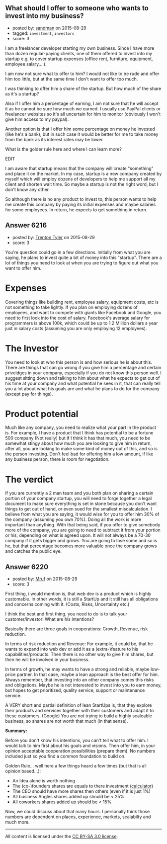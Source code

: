 ## What should I offer to someone who wants to invest into my business?

- posted by: [sandman](https://stackexchange.com/users/194597/sandman) on 2015-08-29
- tagged: `investment`, `investors`
- score: 3

<p>I am a freelancer developer starting my own business. Since I have more than dozen regular-paying clients, one of them offered to invest into my startup e.g. to cover startup expenses (office rent, furniture, equipment, employee salary,...).</p>

<p>I am now not sure what to offer to him? I would not like to be rude and offer him too little, but at the same time I don't want to offer too much. </p>

<p>I was thinking to offer him a share of the startup. But how much of the share as it's a startup?</p>

<p>Also if I offer him a percentage of earning, I am not sure that he will accept it as he cannot be sure how much we earned. I usually use PayPal clients or freelancer websites so it's all uncertain for him to monitor (obviously I won't give him access to my paypal). </p>

<p>Another option is that I offer him some percentage on money he invested (like he's a bank), but in such case it would be better for me to take money from the bank as its interest rates may be lower. </p>

<p>What is the golder rule here and where I can learn more? </p>

<p>EDIT</p>

<p>I am aware that startup means that the company will create "something" and place it on the market. In my case, startup is a new company created by myself which will employ dozens of developers to help me support all my client and shorten wait time. So maybe a startup is not the right word, but I don't know any other. </p>

<p>So although there is no any product to invest to, this person wants to help me create this company by paying its initial expenses and maybe salaries for some employees. In return, he expects to get something in return. </p>



## Answer 6216

- posted by: [Trenton Tyler](https://stackexchange.com/users/6828026/trenton-tyler) on 2015-08-29
- score: 3

<p>You're question could go in a few directions. Initially from what you are saying, he plans to invest quite a bit of money into this "startup". There are a lot of things you need to look at when you are trying to figure out what you want to offer him.</p>

<h1>Expenses</h1>

<p>Covering things like building rent, employee salary, equipment costs, etc is not something to take lightly. If you plan on employing dozens of employees, and want to compete with giants like Facebook and Google, you need to first look into the cost of salary. Facebook's average salary for programmers is above 100k, which could be up to 1.2 Million dollars a year just in salary costs (assuming you are only employing 12 employees).</p>

<h1>The Investor</h1>

<p>You need to look at who this person is and how serious he is about this. There are things that can go wrong if you give him a percentage and certain priveldges in your company, especially if you do not know this person well. I suggest sitting down and talking to him about what he expects to get out of his time at your company and what potential he sees in it, that can really tell you a lot about what his goals are and what he plans to do for the company (except pay for things). </p>

<h1>Product potential</h1>

<p>Much like any company, you need to realize what your part in the product is. For example, I have a product that I think has potential to be a fortune 500 company (Not really) but if I think it has that much, you need to be somewhat stingy about how much you are looking to give him in return, after all, you are looking to make some kind of money out of this, and so is the person investing. Don't feel bad for offering him a low amount, if like any business person, there is room for negotiation. </p>

<h1>The verdict</h1>

<p>If you are currently a 2 man team and you both plan on sharing a certain portion of your company startup, you will need to forge together a legal document to make sure everything is set in stone because you don't want things to get out of hand, or even sued for the smallest miscalculation. I believe from what you are saying, it would wise for you to offer him 30% of the company (assuming you own 70%). Doing all the work is more important than anything. With that being said, if you offer to give somebody more of the company, you are going to need to subtract it from your portion or his, depending on what is agreed upon. It will not always be a 70-30 company if it gets bigger and grows. You are going to lose some and so is he, but that percentage becomes more valuable once the company grows and catches the public eye. </p>



## Answer 6220

- posted by: [Mruf](https://stackexchange.com/users/3246202/mruf) on 2015-08-29
- score: 3

<p>First thing, i would mention is, that web dev is a product which is highly customable. In other words, it is still a StartUp and it still has all obligations and concerns coming with it. (Costs, Risks, Uncertainty etc.)</p>

<p>I think the best and first thing, you need to do is to talk your customer/investor! What are his intentions? </p>

<p>Basically there are three goals in cooperations: Growth, Revenue, risk reduction.</p>

<p>In terms of risk reduction and Revenue: For example, it could be, that he wants to expand into web dev or add it as a (extra-)feature to his capabilities/products. Then there is no other way to give him shares, but then he will be involved in your business.</p>

<p>In terms of growth, he may wants to have a strong and reliable, maybe low-price partner. In that case, maybe a lean approach is the best offer for him. Always remember, that investing into an other company comes this risks and obligations. Maybe he is not interested to invest into you to earn money, but hopes to get prioritized, quality service, support or maintenance service.</p>

<p>A VERY short and partial definition of lean StartUps is, that they explore their products and services together with their customers and adapt it to these customers. (Google) You are not trying to build a highly scaleable business, so shares are not worth that much (in that sense).</p>

<p><strong>Summary:</strong></p>

<p>Before you don't know his intentions, you can't tell what to offer him. I would talk to him first about his goals and visions. Then offer him, in your opinion acceptable cooperation possibilities (prepare them). No numbers included just so you find a common foundation to build on.</p>

<p>Golden Rule... well here a few things heard a few times (but that is all opinion based...):</p>

<ul>
<li>An Idea alone is worth nothing</li>
<li>The (co-)founders shares are equals to there investment (<a href="http://foundrs.com/" rel="nofollow">calculator</a>)</li>
<li>The CEO should have more shares then others (even if it is just 1%)</li>
<li>All business Angles shares added up should be &lt; 25%</li>
<li>All coworkers shares added up should be &lt; 15%</li>
</ul>

<p>Now, we could discuss about that many hours. I personally think those numbers are dependent on places, experience, markets, scalabilty and much more.</p>




---

All content is licensed under the [CC BY-SA 3.0 license](https://creativecommons.org/licenses/by-sa/3.0/).
